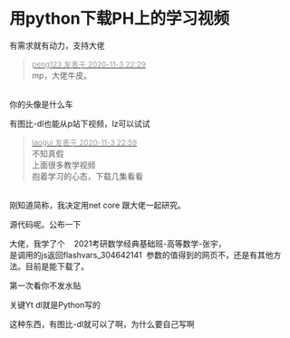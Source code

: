 # 用python下载PH上的学习视频


有需求就有动力，支持大佬

<div class="quote"><blockquote><font size="2"><a href="https://www.hostloc.com/forum.php?mod=redirect&amp;goto=findpost&amp;pid=9398739&amp;ptid=762053" target="_blank"><font color="#999999">peng123 发表于 2020-11-3 22:29</font></a></font><br />
mp，大佬牛皮。</blockquote></div><br />
你的头像是什么车

有图比-dl也能从p站下视频，lz可以试试<img src="static/image/smiley/yct/022.gif" smilieid="42" border="0" alt="" />

<div class="quote"><blockquote><font size="2"><a href="https://www.hostloc.com/forum.php?mod=redirect&amp;goto=findpost&amp;pid=9398867&amp;ptid=762053" target="_blank"><font color="#999999">laogui 发表于 2020-11-3 22:59</font></a></font><br />
不知真假<br />
上面很多教学视频<br />
抱着学习的心态，下载几集看看</blockquote></div><br />
刚知道简称，我决定用net core 跟大佬一起研究。

源代码呢。公布一下

大佬，我学了个&nbsp; &nbsp; 2021考研数学经典基础班-高等数学-张宇，<br />
是调用的js返回flashvars_304642141&nbsp;&nbsp;参数的值得到的网页不，还是有其他方法。目前是能下载了。<br />


第一次看你不发水贴<img src="static/image/smiley/yct/009.gif" smilieid="44" border="0" alt="" />

关键Yt dl就是Python写的

这种东西，有图比-dl就可以了啊，为什么要自己写啊

